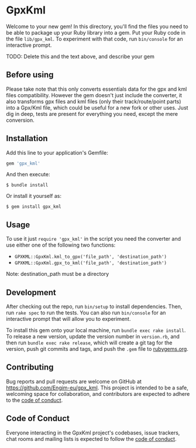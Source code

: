 # GpxKml

Welcome to your new gem! In this directory, you'll find the files you need to be able to package up your Ruby library into a gem. Put your Ruby code in the file `lib/gpx_kml`. To experiment with that code, run `bin/console` for an interactive prompt.

TODO: Delete this and the text above, and describe your gem

## Before using

Please take note that this only converts essentials data for the gpx and kml files compatibility.
However the gem doesn't just include the converter, it also transforms gpx files and kml files (only their track/route/point parts) into a Gpx/Kml file, which could be useful for a new fork or other uses.
Just dig in deep, tests are present for everything you need, except the mere conversion.

## Installation

Add this line to your application's Gemfile:

```ruby
gem 'gpx_kml'
```

And then execute:

    $ bundle install

Or install it yourself as:

    $ gem install gpx_kml

## Usage

To use it just ```require 'gpx_kml'``` in the script you need the converter and use either one of the following two functions:

- ```GPXKML::GpxKml.kml_to_gpx('file_path', 'destination_path')```
- ```GPXKML::GpxKml.gpx_to_kml('file_path', 'destination_path')```

Note: destination_path must be a directory

## Development

After checking out the repo, run `bin/setup` to install dependencies. Then, run `rake spec` to run the tests. You can also run `bin/console` for an interactive prompt that will allow you to experiment.

To install this gem onto your local machine, run `bundle exec rake install`. To release a new version, update the version number in `version.rb`, and then run `bundle exec rake release`, which will create a git tag for the version, push git commits and tags, and push the `.gem` file to [rubygems.org](https://rubygems.org).

## Contributing

Bug reports and pull requests are welcome on GitHub at https://github.com/Engim-eu/gpx_kml. This project is intended to be a safe, welcoming space for collaboration, and contributors are expected to adhere to the [code of conduct](https://github.com/[USERNAME]/gpx_kml/blob/master/CODE_OF_CONDUCT.md).


## Code of Conduct

Everyone interacting in the GpxKml project's codebases, issue trackers, chat rooms and mailing lists is expected to follow the [code of conduct](https://github.com/[USERNAME]/gpx_kml/blob/master/CODE_OF_CONDUCT.md).
